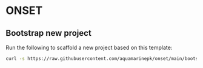 # ONSET

## Bootstrap new project

Run the following to scaffold a new project based on this template:

```bash
curl -s https://raw.githubusercontent.com/aquamarinepk/onset/main/bootstrap.sh | bash -s github.com/yourname/yourproject

